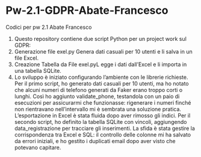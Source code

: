 # Pw-2.1-GDPR-Abate-Francesco
Codici per pw 2.1 Abate Francesco 
1.	Questo repository contiene due script Python per un project work sul GDPR:
2.	Generazione file exel.py Genera dati casuali per 10 utenti e li salva in un file Excel.
3.	Creazione Tabella da File exel.pyL egge i dati dall’Excel e li importa in una tabella SQLite.
4.	Lo sviluppo è iniziato configurando l’ambiente con le librerie richieste. Per il primo script, ho generato dati casuali per 10 utenti, ma ho notato che alcuni numeri di telefono generati da Faker erano troppo corti o lunghi. Così ho aggiunto validate_phone, testandola con un paio di esecuzioni per assicurarmi che funzionasse: rigenerare i numeri finché non rientravano nell’intervallo mi è sembrata una soluzione pratica. L’esportazione in Excel è stata fluida dopo aver rimosso gli indici. Per il secondo script, ho definito la tabella SQLite con vincoli, aggiungendo data_registrazione per tracciare gli inserimenti. La sfida è stata gestire la corrispondenza tra Excel e SQL: il controllo delle colonne mi ha salvato da errori iniziali, e ho gestito i duplicati email dopo aver visto che potevano capitare. 
